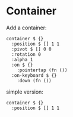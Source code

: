 # Container

Add a container:

```cirru
container $ {}
  :position $ [] 1 1
  :pivot $ [] 0 0
  :rotation 0
  :alpha 1
  :on $ {}
    :pointertap (fn ())
  :on-keyboard $ {}
    :down (fn ())
```

simple version:

```cirru
container $ {}
  :position $ [] 1 1
```
